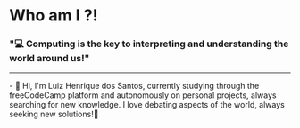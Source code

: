 # Who am I ?!
### "💻 Computing is the key to interpreting and understanding the world around us!"
<hr>
- 👋 Hi, I'm Luiz Henrique dos Santos, currently studying through the freeCodeCamp platform and autonomously on personal projects, always searching for new knowledge. I love debating aspects of the world, always seeking new solutions!🚀


